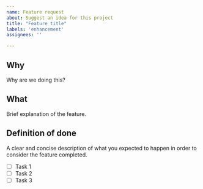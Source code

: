 ```yaml
---
name: Feature request
about: Suggest an idea for this project
title: "Feature title"
labels: 'enhancement'
assignees: ''

---
```


## Why
Why are we doing this?

## What
Brief explanation of the feature.

## Definition of done
A clear and concise description of what you expected to happen in order to consider the feature completed.

- [ ] Task 1
- [ ] Task 2
- [ ] Task 3
